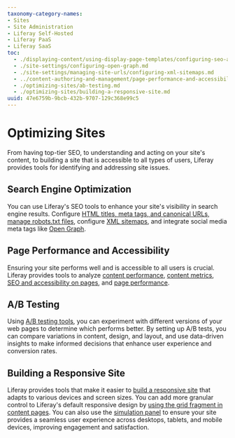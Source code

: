 ```yaml
---
taxonomy-category-names:
- Sites
- Site Administration
- Liferay Self-Hosted
- Liferay PaaS
- Liferay SaaS
toc:
  - ./displaying-content/using-display-page-templates/configuring-seo-and-open-graph-settings-for-display-page-templates.md
  - ./site-settings/configuring-open-graph.md
  - ./site-settings/managing-site-urls/configuring-xml-sitemaps.md
  - ../content-authoring-and-management/page-performance-and-accessibility.md
  - ./optimizing-sites/ab-testing.md
  - ./optimizing-sites/building-a-responsive-site.md
uuid: 47e6759b-9bcb-432b-9707-129c368e99c5
---
```


# Optimizing Sites

From having top-tier SEO, to understanding and acting on your site's content, to building a site that is accessible to all types of users, Liferay provides tools for identifying and addressing site issues.

## Search Engine Optimization

You can use Liferay's SEO tools to enhance your site's visibility in search engine results. Configure [HTML titles, meta tags, and canonical URLs, manage robots.txt files](./displaying-content/using-display-page-templates/configuring-seo-and-open-graph-settings-for-display-page-templates.md), configure [XML sitemaps](./site-settings/managing-site-urls/configuring-xml-sitemaps.md), and integrate social media meta tags like [Open Graph](./site-settings/configuring-open-graph.md).

## Page Performance and Accessibility

Ensuring your site performs well and is accessible to all users is crucial. Liferay provides tools to analyze [content performance](../content-authoring-and-management/page-performance-and-accessibility/about-the-content-performance-tool.md), [content metrics](../content-authoring-and-management/page-performance-and-accessibility/analyze-content-metrics-using-content-performance-tool.md), [SEO and accessibility on pages](../content-authoring-and-management/page-performance-and-accessibility/analyze-seo-and-accessibility-on-pages.md), and [page performance](../content-authoring-and-management/page-performance-and-accessibility/about-the-page-audit-tool.md).

## A/B Testing

Using [A/B testing tools](./optimizing-sites/ab-testing.md), you can experiment with different versions of your web pages to determine which performs better. By setting up A/B tests, you can compare variations in content, design, and layout, and use data-driven insights to make informed decisions that enhance user experience and conversion rates.

## Building a Responsive Site

Liferay provides tools that make it easier to [build a responsive site](./optimizing-sites/building-a-responsive-site.md) that adapts to various devices and screen sizes. You can add more granular control to Liferay's default responsive design by [using the grid fragment in content pages](./optimizing-sites/building-a-responsive-site/building-responsive-layouts-with-the-grid-fragment.md). You can also use the [simulation panel](./optimizing-sites/building-a-responsive-site/using-the-simulation-panel.md) to ensure your site provides a seamless user experience across desktops, tablets, and mobile devices, improving engagement and satisfaction.
